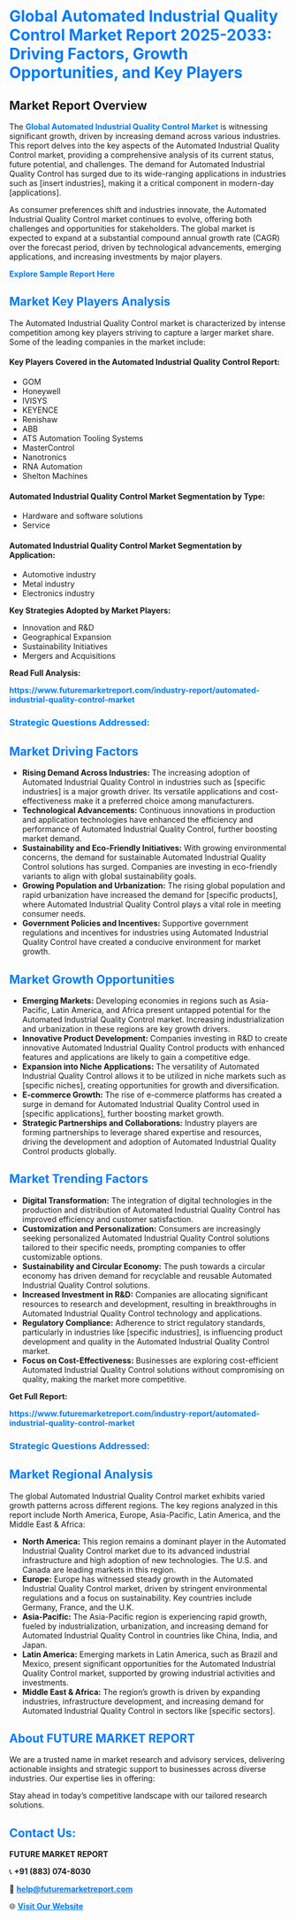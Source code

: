 <h1 style="color: #007BFF;">Global Automated Industrial Quality Control Market Report 2025-2033: Driving Factors, Growth Opportunities, and Key Players</h1>

<section id="overview">
<h2>Market Report Overview</h2>
<p>The <a href="https://www.futuremarketreport.com/industry-report/automated-industrial-quality-control-market" style="color: #007BFF; text-decoration: none;"><strong>Global Automated Industrial Quality Control Market</strong></a> is witnessing significant growth, driven by increasing demand across various industries. This report delves into the key aspects of the Automated Industrial Quality Control market, providing a comprehensive analysis of its current status, future potential, and challenges. The demand for Automated Industrial Quality Control has surged due to its wide-ranging applications in industries such as [insert industries], making it a critical component in modern-day [applications].</p>
<p>As consumer preferences shift and industries innovate, the Automated Industrial Quality Control market continues to evolve, offering both challenges and opportunities for stakeholders. The global market is expected to expand at a substantial compound annual growth rate (CAGR) over the forecast period, driven by technological advancements, emerging applications, and increasing investments by major players.</p>
</section>

<section id="overview">
<p><a href="https://www.futuremarketreport.com/request-sample/reportId=54106" style="color: #007BFF; text-decoration: none;"><strong>Explore Sample Report Here</strong></a></p>
</section>

<section id="key-players">
<h2 style="color: #007BFF;">Market Key Players Analysis</h2>
<p>The Automated Industrial Quality Control market is characterized by intense competition among key players striving to capture a larger market share. Some of the leading companies in the market include:</p>
<h4>Key Players Covered in the Automated Industrial Quality Control Report:</h4>
<ul><li>GOM</li><li>Honeywell</li><li>IVISYS</li><li>KEYENCE</li><li>Renishaw</li><li>ABB</li><li>ATS Automation Tooling Systems</li><li>MasterControl</li><li>Nanotronics</li><li>RNA Automation</li><li>Shelton Machines</li></ul>
<h4>Automated Industrial Quality Control Market Segmentation by Type:</h4>
<ul><li>Hardware and software solutions</li><li>Service</li></ul>

<h4>Automated Industrial Quality Control Market Segmentation by Application:</h4>
<ul><li>Automotive industry</li><li>Metal industry</li><li>Electronics industry</li></ul>
<p><strong>Key Strategies Adopted by Market Players:</strong></p>
<ul>
<li>Innovation and R&D</li>
<li>Geographical Expansion</li>
<li>Sustainability Initiatives</li>
<li>Mergers and Acquisitions</li>
</ul>
</section>

<section>
<p><strong>Read Full Analysis: </strong></p><a href="https://www.futuremarketreport.com/industry-report/automated-industrial-quality-control-market" style="color: #007BFF; text-decoration: none;"><strong>https://www.futuremarketreport.com/industry-report/automated-industrial-quality-control-market</strong></a>
<h3 style="color: #007BFF;">Strategic Questions Addressed:</h3>
</section>

<section id="driving-factors">
<h2 style="color: #007BFF;">Market Driving Factors</h2>
<ul>
<li><strong>Rising Demand Across Industries:</strong> The increasing adoption of Automated Industrial Quality Control in industries such as [specific industries] is a major growth driver. Its versatile applications and cost-effectiveness make it a preferred choice among manufacturers.</li>
<li><strong>Technological Advancements:</strong> Continuous innovations in production and application technologies have enhanced the efficiency and performance of Automated Industrial Quality Control, further boosting market demand.</li>
<li><strong>Sustainability and Eco-Friendly Initiatives:</strong> With growing environmental concerns, the demand for sustainable Automated Industrial Quality Control solutions has surged. Companies are investing in eco-friendly variants to align with global sustainability goals.</li>
<li><strong>Growing Population and Urbanization:</strong> The rising global population and rapid urbanization have increased the demand for [specific products], where Automated Industrial Quality Control plays a vital role in meeting consumer needs.</li>
<li><strong>Government Policies and Incentives:</strong> Supportive government regulations and incentives for industries using Automated Industrial Quality Control have created a conducive environment for market growth.</li>
</ul>
</section>

<section id="growth-opportunities">
<h2 style="color: #007BFF;">Market Growth Opportunities</h2>
<ul>
<li><strong>Emerging Markets:</strong> Developing economies in regions such as Asia-Pacific, Latin America, and Africa present untapped potential for the Automated Industrial Quality Control market. Increasing industrialization and urbanization in these regions are key growth drivers.</li>
<li><strong>Innovative Product Development:</strong> Companies investing in R&D to create innovative Automated Industrial Quality Control products with enhanced features and applications are likely to gain a competitive edge.</li>
<li><strong>Expansion into Niche Applications:</strong> The versatility of Automated Industrial Quality Control allows it to be utilized in niche markets such as [specific niches], creating opportunities for growth and diversification.</li>
<li><strong>E-commerce Growth:</strong> The rise of e-commerce platforms has created a surge in demand for Automated Industrial Quality Control used in [specific applications], further boosting market growth.</li>
<li><strong>Strategic Partnerships and Collaborations:</strong> Industry players are forming partnerships to leverage shared expertise and resources, driving the development and adoption of Automated Industrial Quality Control products globally.</li>
</ul>
</section>

<section id="trending-factors">
<h2 style="color: #007BFF;">Market Trending Factors</h2>
<ul>
<li><strong>Digital Transformation:</strong> The integration of digital technologies in the production and distribution of Automated Industrial Quality Control has improved efficiency and customer satisfaction.</li>
<li><strong>Customization and Personalization:</strong> Consumers are increasingly seeking personalized Automated Industrial Quality Control solutions tailored to their specific needs, prompting companies to offer customizable options.</li>
<li><strong>Sustainability and Circular Economy:</strong> The push towards a circular economy has driven demand for recyclable and reusable Automated Industrial Quality Control solutions.</li>
<li><strong>Increased Investment in R&D:</strong> Companies are allocating significant resources to research and development, resulting in breakthroughs in Automated Industrial Quality Control technology and applications.</li>
<li><strong>Regulatory Compliance:</strong> Adherence to strict regulatory standards, particularly in industries like [specific industries], is influencing product development and quality in the Automated Industrial Quality Control market.</li>
<li><strong>Focus on Cost-Effectiveness:</strong> Businesses are exploring cost-efficient Automated Industrial Quality Control solutions without compromising on quality, making the market more competitive.</li>
</ul>
</section>

<section>
<p><strong>Get Full Report: </strong></p><a href="https://www.futuremarketreport.com/industry-report/automated-industrial-quality-control-market" style="color: #007BFF; text-decoration: none;"><strong>https://www.futuremarketreport.com/industry-report/automated-industrial-quality-control-market</strong></a>
<h3 style="color: #007BFF;">Strategic Questions Addressed:</h3>
</section>


<section id="regional-analysis">
<h2 style="color: #007BFF;">Market Regional Analysis</h2>
<p>The global Automated Industrial Quality Control market exhibits varied growth patterns across different regions. The key regions analyzed in this report include North America, Europe, Asia-Pacific, Latin America, and the Middle East & Africa:</p>
<ul>
<li><strong>North America:</strong> This region remains a dominant player in the Automated Industrial Quality Control market due to its advanced industrial infrastructure and high adoption of new technologies. The U.S. and Canada are leading markets in this region.</li>
<li><strong>Europe:</strong> Europe has witnessed steady growth in the Automated Industrial Quality Control market, driven by stringent environmental regulations and a focus on sustainability. Key countries include Germany, France, and the U.K.</li>
<li><strong>Asia-Pacific:</strong> The Asia-Pacific region is experiencing rapid growth, fueled by industrialization, urbanization, and increasing demand for Automated Industrial Quality Control in countries like China, India, and Japan.</li>
<li><strong>Latin America:</strong> Emerging markets in Latin America, such as Brazil and Mexico, present significant opportunities for the Automated Industrial Quality Control market, supported by growing industrial activities and investments.</li>
<li><strong>Middle East & Africa:</strong> The region’s growth is driven by expanding industries, infrastructure development, and increasing demand for Automated Industrial Quality Control in sectors like [specific sectors].</li>
</ul>
</section>

<footer>
<h2 style="color: #007BFF;">About FUTURE MARKET REPORT</h2>
<p>We are a trusted name in market research and advisory services, delivering actionable insights and strategic support to businesses across diverse industries. Our expertise lies in offering:</p>

<p>Stay ahead in today’s competitive landscape with our tailored research solutions.</p>

<h2 style="color: #007BFF;">Contact Us:</h2>
<p><strong>FUTURE MARKET REPORT</strong></p>
<p>📞 <strong>+91 (883) 074-8030</strong></p>
<p>📧 <strong><a href="mailto:help@futuremarketreport.com" style="color: #007BFF;">help@futuremarketreport.com</a></strong></p>
<p>🌐 <strong><a href="https://www.futuremarketreport.com/" style="color: #007BFF;">Visit Our Website</a></strong></p>
</footer>